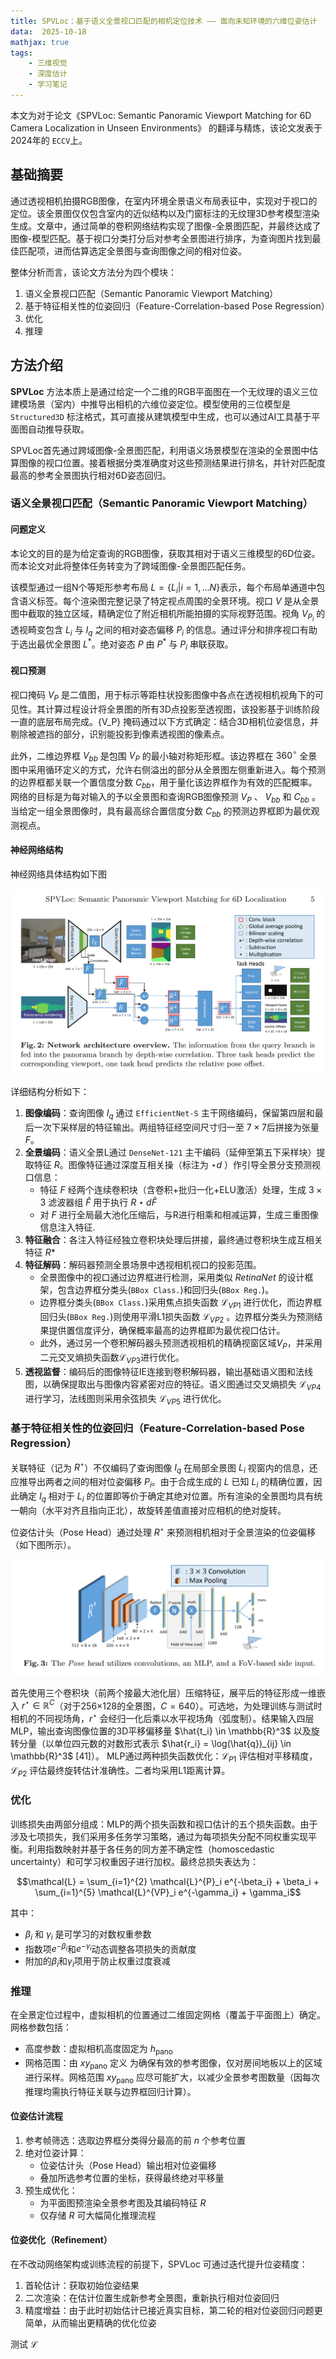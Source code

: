 ```yaml
---
title: SPVLoc：基于语义全景视口匹配的相机定位技术 —— 面向未知环境的六维位姿估计
data:  2025-10-18 
mathjax: true
tags:
    - 三维视觉
    - 深度估计
    - 学习笔记
---
```

本文为对于论文《SPVLoc: Semantic Panoramic Viewport Matching for 6D Camera Localization in Unseen Environments》 的翻译与精炼，该论文发表于2024年的 `ECCV`上。

## 基础摘要

通过透视相机拍摄RGB图像，在室内环境全景语义布局表征中，实现对于视口的定位。该全景图仅仅包含室内的近似结构以及门窗标注的无纹理3D参考模型渲染生成。文章中，通过简单的卷积网络结构实现了图像-全景图匹配，并最终达成了图像-模型匹配。基于视口分类打分后对参考全景图进行排序，为查询图片找到最佳匹配项，进而估算选定全景图与查询图像之间的相对位姿。

整体分析而言，该论文方法分为四个模块：

1. 语义全景视口匹配（Semantic Panoramic Viewport Matching）
2. 基于特征相关性的位姿回归（Feature-Correlation-based Pose Regression）
3. 优化
4. 推理

## 方法介绍

**SPVLoc** 方法本质上是通过给定一个二维的RGB平面图在一个无纹理的语义三位建模场景（室内）中推导出相机的六维位姿定位。模型使用的三位模型是 `Structured3D` 标注格式，其可直接从建筑模型中生成，也可以通过AI工具基于平面图自动推导获取。

SPVLoc首先通过跨域图像-全景图匹配，利用语义场景模型在渲染的全景图中估算图像的视口位置。接着根据分类准确度对这些预测结果进行排名，并针对匹配度最高的参考全景图执行相对6D姿态回归。

### 语义全景视口匹配（Semantic Panoramic Viewport Matching）

#### 问题定义

本论文的目的是为给定查询的RGB图像，获取其相对于语义三维模型的6D位姿。而本论文对此将整体任务转变为了跨域图像-全景图匹配任务。

该模型通过一组N个等矩形参考布局 $L=\{L_i|i=1,...N\}$表示，每个布局单通道中包含语义标签。每个渲染图完整记录了特定视点周围的全景环境。视口 $V$ 是从全景图中截取的独立区域，精确定位了附近相机所能拍摄的实际视野范围。视角 $V_{P_i}$ 的透视畸变包含 $L_i$ 与 $I_q$ 之间的相对姿态偏移 $P_i$ 的信息。通过评分和排序视口有助于选出最优全景图 $L^*$。绝对姿态 $P$ 由 $P^*$ 与 $P_i$ 串联获取。

#### 视口预测

视口掩码 $V_P$ 是二值图，用于标示等距柱状投影图像中各点在透视相机视角下的可见性。其计算过程设计将全景图的所有3D点投影至透视图，该投影基于训练阶段一直的底层布局完成。{V_P} 掩码通过以下方式确定：结合3D相机位姿信息，并剔除被遮挡的部分，识别能投影到像素透视图的像素点。

此外，二维边界框 $V_{bb}$ 是包围 $V_P$ 的最小轴对称矩形框。该边界框在 $360^{\circ}$ 全景图中采用循环定义的方式，允许右侧溢出的部分从全景图左侧重新进入。每个预测的边界框都关联一个置信度分数 $C_{bb}$，用于量化该边界框作为有效的匹配概率。网络的目标是为每对输入的予以全景图和查询RGB图像预测 $V_P$ 、 $V_{bb}$ 和 $C_{bb}$ 。当给定一组全景图像时，具有最高综合置信度分数 $C_{bb}$ 的预测边界框即为最优观测视点。

#### 神经网络结构

神经网络具体结构如下图

![Network architecture](../img/SPVLoc/Network_architecture.png)

详细结构分析如下：

1. **图像编码**：查询图像 $I_q$ 通过 `EfficientNet-S` 主干网络编码，保留第四层和最后一次下采样层的特征输出。两组特征经空间尺寸归一至 $7 \times 7$后拼接为张量 $F$。
2. **全景编码**：语义全景L通过 `DenseNet-121` 主干编码（延伸至第五下采样块）提取特征 $R$。图像特征通过深度互相关操（标注为 $⋆d$ ）作引导全景分支预测视口信息：
   - 特征 $F$ 经两个连续卷积块（含卷积+批归一化+ELU激活）处理，生成 $3\times3$ 滤波器组 $\hat{F}$ 用于执行 $R⋆d\hat{F}$
   - 对 $F$ 进行全局最大池化压缩后，与R进行相乘和相减运算，生成三重图像信息注入特征.
3. **特征融合**：各注入特征经独立卷积块处理后拼接，最终通过卷积块生成互相关特征 $R*$
4. **特征解码**：解码器预测全景场景中透视相机视口的投影范围。
   - 全景图像中的视口通过边界框进行检测，采用类似 $RetinaNet$ 的设计框架，包含边界框分类头(`BBox Class.`)和回归头(`BBox Reg.`)。
   - 边界框分类头(`BBox Class.`)采用焦点损失函数 $\mathcal{L}_{VP1}$ 进行优化，而边界框回归头(`BBox Reg.`)则使用平滑L1损失函数 $\mathcal{L}_{VP2}$ 。边界框分类头为预测结果提供置信度评分，确保概率最高的边界框即为最优视口估计。
   - 此外，通过另一个卷积解码器头预测透视相机的精确视窗区域$V_P$，并采用二元交叉熵损失函数$\mathcal{L}_{VP3}$进行优化。
5. **透视监督**：编码后的图像特征IE连接到卷积解码器，输出基础语义图和法线图，以确保提取出与图像内容紧密对应的特征。语义图通过交叉熵损失 $\mathcal{L}_{VP4}$ 进行学习，法线图则采用余弦损失 $\mathcal{L}_{VP5}$ 进行优化。

### 基于特征相关性的位姿回归（Feature-Correlation-based Pose Regression）

关联特征（记为 $R^\star$）不仅编码了查询图像 $I_q$ 在局部全景图 $L_i$ 视窗内的信息，还应推导出两者之间的相对位姿偏移 $P_i$。由于合成生成的 $L$ 已知 $L_i$ 的精确位置，因此确定 $I_q$ 相对于 $L_i$ 的位置即等价于确定其绝对位置。所有渲染的全景图均具有统一朝向（水平对齐且指向正北），故旋转差值直接对应相机的绝对旋转。

位姿估计头（Pose Head）通过处理 $R^\star$ 来预测相机相对于全景渲染的位姿偏移（如下图所示）。

![Pose_head](../img/SPVLoc/Pose_head.png)

首先使用三个卷积块（前两个接最大池化层）压缩特征，展平后的特征形成一维嵌入 $r^\star \in \mathbb{R}^C$（对于256×128的全景图，$C=640$）。可选地，为处理训练与测试时相机的不同视场角，$r^\star$ 会经归一化后乘以水平视场角（弧度制）。结果输入四层MLP，输出查询图像位置的3D平移偏移量 $\hat{t_i} \in \mathbb{R}^3$ 以及旋转分量（以单位四元数的对数形式表示 $\hat{r_i} = \log(\hat{q})_{ij} \in \mathbb{R}^3$  [41]）。
MLP通过两种损失函数优化：$\mathcal{L}_{P1}$ 评估相对平移精度，$\mathcal{L}_{P2}$ 评估最终旋转估计准确性。二者均采用L1距离计算。

### 优化

训练损失由两部分组成：MLP的两个损失函数和视口估计的五个损失函数。由于涉及七项损失，我们采用多任务学习策略，通过为每项损失分配不同权重实现平衡。利用指数映射并基于各任务的同方差不确定性（homoscedastic uncertainty）和可学习权重因子进行加权。最终总损失表达为：

$$\mathcal{L} = \sum_{i=1}^{2} \mathcal{L}^{P}_i e^{-\beta_i} + \beta_i + \sum_{i=1}^{5} \mathcal{L}^{VP}_i e^{-\gamma_i} + \gamma_i$$

其中：
- $\beta_i$ 和 $\gamma_i$ 是可学习的对数权重参数
- 指数项$e^{-\beta_i}$和$e^{-\gamma_i}$动态调整各项损失的贡献度
- 附加的$\beta_i$和$\gamma_i$项用于防止权重过度衰减

### 推理

在全景定位过程中，虚拟相机的位置通过二维固定网格（覆盖于平面图上）确定。网格参数包括：

- 高度参数：虚拟相机高度固定为 $h_{\text{pano}}$
- 网格范围：由 $xy_{\text{pano}}$ 定义
  为确保有效的参考图像，仅对房间地板以上的区域进行采样。网格范围 $xy_{\text{pano}}$ 应尽可能扩大，以减少全景参考图数量（因每次推理均需执行特征关联与边界框回归计算）。

#### 位姿估计流程

1. 参考帧筛选：选取边界框分类得分最高的前 $n$ 个参考位置
2. 绝对位姿计算：
   - 位姿估计头（Pose Head）输出相对位姿偏移
   - 叠加所选参考位置的坐标，获得最终绝对平移量
3. 预生成优化：
   - 为平面图预渲染全景参考图及其编码特征 $R$
   - 仅存储 $R$ 可大幅简化推理流程

#### 位姿优化（Refinement）

在不改动网络架构或训练流程的前提下，SPVLoc 可通过迭代提升位姿精度：

1. 首轮估计：获取初始位姿结果
2. 二次渲染：在估计位置生成新参考全景图，重新执行相对位姿回归
3. 精度增益：由于此时初始估计已接近真实目标，第二轮的相对位姿回归问题更简单，从而输出更精确的优化位姿


测试
$\mathcal{L}$